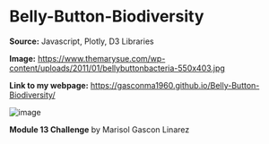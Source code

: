 # Belly-Button-Biodiversity
**Source:** Javascript, Plotly, D3 Libraries

**Image:** https://www.themarysue.com/wp-content/uploads/2011/01/bellybuttonbacteria-550x403.jpg

**Link to my webpage:** https://gasconma1960.github.io/Belly-Button-Biodiversity/


![image](https://user-images.githubusercontent.com/112348240/210708975-499cabd0-ea55-4be2-9b73-053b1dae0c00.png)

**Module 13 Challenge**
by Marisol Gascon Linarez
